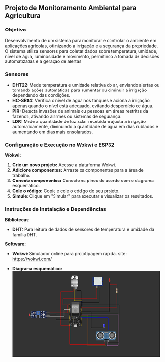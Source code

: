 
## Projeto de Monitoramento Ambiental para Agricultura

### Objetivo
Desenvolvimento de um sistema para monitorar e controlar o ambiente em aplicações agrícolas, otimizando a irrigação e a segurança da propriedade. O sistema utiliza sensores para coletar dados sobre temperatura, umidade, nível de água, luminosidade e movimento, permitindo a tomada de decisões automatizadas e a geração de alertas.

### Sensores
* **DHT22:** Mede temperatura e umidade relativa do ar, enviando alertas ou tomando ações automáticas para aumentar ou diminuir a irrigação dependendo das condições.
* **HC-SR04:** Verifica o nível de água nos tanques e aciona a irrigação apenas quando o nível está adequado, evitando desperdício de água.
* **PIR:** Detecta invasões de animais ou pessoas em áreas restritas da fazenda, ativando alarmes ou sistemas de segurança.
* **LDR:** Mede a quantidade de luz solar recebida e ajusta a irrigação automaticamente, diminuindo a quantidade de água em dias nublados e aumentando em dias mais ensolarados.

### Configuração e Execução no Wokwi e ESP32
**Wokwi:**
1. **Crie um novo projeto:** Acesse a plataforma Wokwi.
2. **Adicione componentes:** Arraste os componentes para a área de trabalho.
3. **Conecte componentes:** Conecte os pinos de acordo com o diagrama esquemático.
4. **Cole o código:** Copie e cole o código do seu projeto.
5. **Simule:** Clique em "Simular" para executar e visualizar os resultados.

### Instruções de Instalação e Dependências
**Bibliotecas:**
* **DHT:** Para leitura de dados de sensores de temperatura e umidade da família DHT.

**Software:**
* **Wokwi:** Simulador online para prototipagem rápida.
site: https://wokwi.com/


* **Diagrama esquemático:** 
![diagram-wokwi](<Captura de tela de 2024-11-05 22-20-02.png>)
